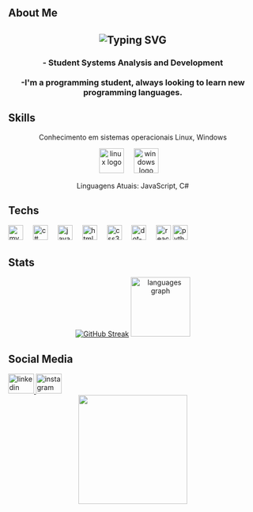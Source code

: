 <h2 align="left">About Me</h2>
<h2 align="center"<a href="https://git.io/typing-svg"><img src="https://readme-typing-svg.herokuapp.com?font=Fira+Code&duration=3000&pause=100&width=435&lines=Hello++World!;My+name+is+Carlos+Eduardo." alt="Typing SVG" /a></h2>
<h3 align="center">- Student Systems Analysis and Development<br><br>-I'm a programming student, always looking to learn new programming languages.</h3>
<h2 align="left">Skills</h2>
<p align="center">Conhecimento em sistemas operacionais Linux, Windows</p>
<div align="center">
<img src="https://skillicons.dev/icons?i=linux" height="50" alt="linux logo"/>
<img width="12" />
<img src="https://skillicons.dev/icons?i=windows" height="50" alt="windows logo"/>
<img width="12" />
</div>
<p align="center">Linguagens Atuais: JavaScript, C# </p>
<h2 align="left">Techs</h2>

<div align="left">
   <img src="https://skillicons.dev/icons?i=mysql" height="30" alt="mysql logo" />
   <img width="12" />
  <img  src="https://skillicons.dev/icons?i=cs" height="30" alt="c# logo"  />
  <img width="12" />
   <img src="https://skillicons.dev/icons?i=js" height="30" alt="javascript logo"  />
  <img width="12" />
  <img src="https://skillicons.dev/icons?i=html" height="30" alt="html5 logo"  />
  <img width="12" />
  <img src="https://skillicons.dev/icons?i=css" height="30" alt="css3 logo"  />
  <img width="12" />
  <img src="https://skillicons.dev/icons?i=dotnet" height="30" alt="dot-net logo"  />
  <img width="12" />
  <img src="https://skillicons.dev/icons?i=react" height="30" alt="react logo"  />
    <img src="https://skillicons.dev/icons?i=py" height="30" alt="python logo"  />
  <img width="12" />
</div>

<h2 align="left">Stats</h2>

<div align="center">
<a href="https://git.io/streak-stats"><img src="https://github-readme-streak-stats.herokuapp.com?user=EduardoLeao-system&theme=dracula" alt="GitHub Streak" /></a>
  <img src="https://github-readme-stats.vercel.app/api/top-langs?username=EduardoLeao-system&locale=en&hide_title=false&layout=compact&card_width=320&langs_count=5&theme=dracula&hide_border=false&order=2" height="120" alt="languages graph"  />


<h2 align="left">Social Media</h2>

<div align="left">
  <a href="https://www.linkedin.com/in/carlos-eduardoleao-9b9a00237/" target="_blank">
    <img src="https://raw.githubusercontent.com/maurodesouza/profile-readme-generator/master/src/assets/icons/social/linkedin/default.svg" width="52" height="40" alt="linkedin logo"  />
  </a>
  <a href="https://www.instagram.com/eduleao1/" target="_blank">
    <img src="https://raw.githubusercontent.com/maurodesouza/profile-readme-generator/master/src/assets/icons/social/instagram/default.svg" width="52" height="40" alt="instagram logo"  />
  </a>
</div>

<div align="center">
  <img height="220" src="https://64.media.tumblr.com/3ebef054c877d03c507aa8c40149908b/6ea0a0e867ebf441-0d/s1280x1920/515b1f92b9830672a913d4f32c3f233b08bf3643.gif"  />
</div>


